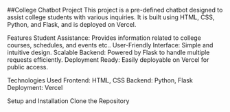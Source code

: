 ##College Chatbot Project
This project is a pre-defined chatbot designed to assist college students with various inquiries. It is built using HTML, CSS, Python, and Flask, and is deployed on Vercel.


Features
Student Assistance: Provides information related to college courses, schedules, and events etc..
User-Friendly Interface: Simple and intuitive design.
Scalable Backend: Powered by Flask to handle multiple requests efficiently.
Deployment Ready: Easily deployable on Vercel for public access.

Technologies Used
Frontend: HTML, CSS
Backend: Python, Flask
Deployment: Vercel

Setup and Installation
Clone the Repository
